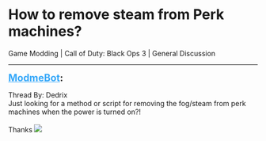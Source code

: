 # How to remove steam from Perk machines?
Game Modding | Call of Duty: Black Ops 3 | General Discussion

---
<strong style="font-size: 1.4em;"><span style="text-decoration: underline;text-decoration-color: #34a7f9;"><span style="color:#34a7f9;">ModmeBot</span></span>:</strong>

<p>Thread By: Dedrix<br />Just looking for a method or script for removing the fog/steam from perk machines when the power is turned on?!<br /> <br />Thanks <img style="max-width: 500px;" src="//modme.co/emoticons/smile.png"></p>

